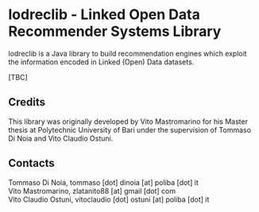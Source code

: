 lodreclib - Linked Open Data Recommender Systems Library
=====================

lodreclib is a Java library to build recommendation engines which exploit the information encoded in Linked (Open) Data datasets.

[TBC]


Credits
------------
This library was originally developed by Vito Mastromarino for his Master thesis at Polytechnic University of Bari under the supervision of Tommaso Di Noia and Vito Claudio Ostuni.  

Contacts
------------
Tommaso Di Noia, tommaso [dot] dinoia [at] poliba [dot] it  
Vito Mastromarino, zlatanito88 [at] gmail [dot] com  
Vito Claudio Ostuni, vitoclaudio [dot] ostuni [at] poliba [dot] it  

